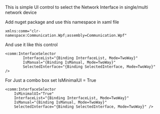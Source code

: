 This is simple UI control to select the Network Interface in single/multi network device

Add nuget package and use this namespace in xaml file

    xmlns:comm="clr-namespace:Communication.Wpf;assembly=Communication.Wpf"

And use it like this control

    <comm:InterfaceSelector            
            InterfaceList="{Binding InterfaceList, Mode=TwoWay}"
            IsManual="{Binding IsManual, Mode=TwoWay}"
            SelectedInterface="{Binding SelectedInterface, Mode=TwoWay}" />

For Just a combo box set IsMinimalUI = True

    <comm:InterfaceSelector
        IsMinimalUI="True"
        InterfaceList="{Binding InterfaceList, Mode=TwoWay}"
        IsManual="{Binding IsManual, Mode=TwoWay}"
        SelectedInterface="{Binding SelectedInterface, Mode=TwoWay}" />